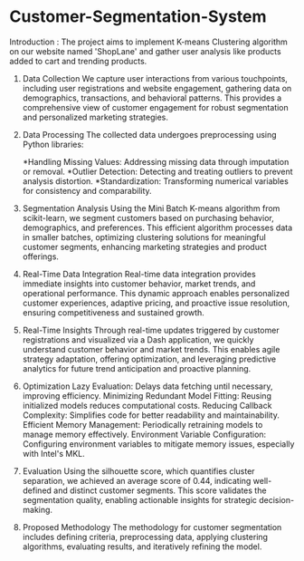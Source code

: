 # Customer-Segmentation-System
Introduction : The project aims to implement K-means Clustering algorithm on our website named 'ShopLane' and gather user analysis like products added to cart and trending products. 

1) Data Collection
We capture user interactions from various touchpoints, including user registrations and website engagement, gathering data on demographics, transactions, and behavioral patterns. This provides a comprehensive view of customer engagement for robust segmentation and personalized marketing strategies.

2) Data Processing
The collected data undergoes preprocessing using Python libraries:

   *Handling Missing Values: Addressing missing data through imputation or removal.
   *Outlier Detection: Detecting and treating outliers to prevent analysis distortion.
   *Standardization: Transforming numerical variables for consistency and comparability.
   
3) Segmentation Analysis
Using the Mini Batch K-means algorithm from scikit-learn, we segment customers based on purchasing behavior, demographics, and preferences. This efficient algorithm processes data in smaller batches, optimizing clustering solutions for meaningful customer segments, enhancing marketing strategies and product offerings.

4) Real-Time Data Integration
Real-time data integration provides immediate insights into customer behavior, market trends, and operational performance. This dynamic approach enables personalized customer experiences, adaptive pricing, and proactive issue resolution, ensuring competitiveness and sustained growth.

5) Real-Time Insights
Through real-time updates triggered by customer registrations and visualized via a Dash application, we quickly understand customer behavior and market trends. This enables agile strategy adaptation, offering optimization, and leveraging predictive analytics for future trend anticipation and proactive planning.

6) Optimization
Lazy Evaluation: Delays data fetching until necessary, improving efficiency.
Minimizing Redundant Model Fitting: Reusing initialized models reduces computational costs.
Reducing Callback Complexity: Simplifies code for better readability and maintainability.
Efficient Memory Management: Periodically retraining models to manage memory effectively.
Environment Variable Configuration: Configuring environment variables to mitigate memory issues, especially with Intel's MKL.
7) Evaluation
Using the silhouette score, which quantifies cluster separation, we achieved an average score of 0.44, indicating well-defined and distinct customer segments. This score validates the segmentation quality, enabling actionable insights for strategic decision-making.

8) Proposed Methodology
The methodology for customer segmentation includes defining criteria, preprocessing data, applying clustering algorithms, evaluating results, and iteratively refining the model.
